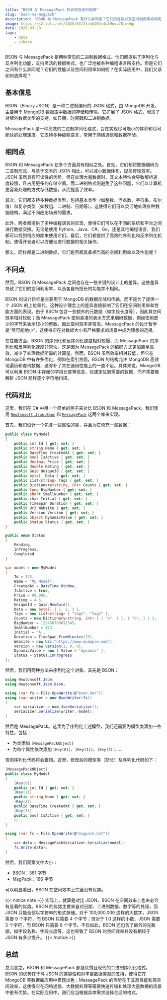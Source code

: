 ```yaml
---
title: "BSON 与 MessagePack 的异同及如何选择"
slug: "bson-vs-msgpack"
description: "BSON 与 MessagePack 有什么异同呢？它们的性能以及空间利用率如何呢？在实际应用中，我们应该如何选择呢？这篇文章我们就来探讨一下这些问题。"
image: https://s2.loli.net/2025/03/21/mU1W2s4uAMnov78.webp
date: 2025-03-20
tags:
    - data
    - csharp
---
```


BSON 与 MessagePack 是两种常见的二进制数据格式。他们都提供了序列化与反序列化功能，支持灵活的数据格式，也广泛地被各种编程语言所支持。但是它们之间有什么异同呢？它们的性能以及空间利用率如何呢？在实际应用中，我们又该如何选择呢？

## 基本信息

BSON（Binary JSON）是一种二进制编码的 JSON 格式，由 MongoDB 开发，主要用于 MongoDB 数据库中数据的存储和传输。它扩展了 JSON 格式，增加了对额外数据类型的支持，如日期、时间戳和二进制数据。

MessagePack 是一种高效的二进制序列化格式，旨在实现尽可能小的体积和尽可能快的处理速度。它支持多种编程语言，常用于网络通信和数据存储。

## 相同点

BSON 和 MessagePack 在多个方面具有相似之处。首先，它们都将数据编码为二进制形式，与基于文本的 JSON 相比，可以减小数据体积，提高传输效率。JSON 虽然具有可读性的优势，但在处理大量数据时，其文本特性会导致解析速度较慢，且占用更多的存储空间。而二进制格式则避免了这些问题，它们以计算机更容易处理的方式存储数据，从而提高了效率。

其次，它们都支持多种数据类型，包括基本类型（如整数、浮点数、字符串、布尔值）和复杂类型（如数组、二进制、日期等）。这使得它们可以灵活地处理各种数据结构，满足不同应用场景的需求。

此外，两者都提供了多种编程语言的实现，使得它们可以在不同的系统和平台之间进行数据交换。无论是使用 Python、Java、C#、Go，还是其他编程语言，我们都可以找到相应的库来使用它们。最后，它们都提供了高效的序列化和反序列化机制，使得开发者可以方便地进行数据的相关操作。

那么，同样都是二进制数据，它们是否都具备相当高的空间利用率以及性能呢？

## 不同点

然而，BSON 和 MessagePack 之间也存在一些关键的设计上的差异。这些差异导致了它们的空间利用率，以及各自所擅长的功能并不相同。

BSON 的设计目标是主要用于 MongoDB 的数据存储和传输，而不是为了提供一个 JSON 的上位替代。这种设计理念上的差异直接影响了它们在空间利用率和性能方面的表现。由于 BSON 包含一些额外的元数据（如字段长度等），因此其空间效率相对较低；而 MessagePack 使用紧凑的表示方式来编码数据，例如使用更少的字节来表示较小的整数，因此空间效率非常高。MessagePack 的设计哲学是“尽可能地小”，这使得它在对数据大小有严格要求的场景中成为理想的选择。

在性能方面，BSON 的序列化和反序列化速度相对较慢，而 MessagePack 的序列化和反序列化速度非常快。这是因为 MessagePack 的编码方式更加简单高效，减少了处理数据所需的计算量。然而，BSON 虽然效率相对较低，但它在 MongoDB 中有许多优化，例如在索引方面，BSON 的结构允许 MongoDB 高效地遍历和查询数据，这弥补了其在通用性能上的一些不足。具体来说，MongoDB 可以利用 BSON 中存储的字段长度等信息，快速定位到需要的数据，而不需要像解析 JSON 那样逐个字符地扫描。

## 代码对比

这里，我们在 C# 中用一个简单的例子来对比 BSON 和 MessagePack。我们使用 [`Newtonsoft.Json.Bson`](https://www.nuget.org/packages/Newtonsoft.Json.Bson) 和 [`MessagePack`](https://www.nuget.org/packages/MessagePack) 这两个库来实现。

首先，我们设计一个包含一些属性的类，并且为它填充一些数据：

```csharp
public class MyModel
{
    public int Id { get; set; }
    public string Name { get; set; }
    public DateTime CreatedAt { get; set; }
    public bool IsActive { get; set; }
    public decimal Price { get; set; }
    public double Rating { get; set; }
    public Guid UniqueId { get; set; }
    public byte[] Data { get; set; }
    public List<string> Tags { get; set; }
    public Dictionary<string, int> Counts { get; set; }
    public long BigNumber { get; set; }
    public short SmallNumber { get; set; }
    public char Initial { get; set; }
    public TimeSpan Duration { get; set; }
    public Uri Website { get; set; }
    public Version Version { get; set; }
    public object DynamicValue { get; set; }
    public Status Status { get; set; }
}

public enum Status
{
    Pending,
    InProgress,
    Completed
}

var model = new MyModel
{
    Id = 123,
    Name = "My Model",
    CreatedAt = DateTime.UtcNow,
    IsActive = true,
    Price = 99.99m,
    Rating = 4.5,
    UniqueId = Guid.NewGuid(),
    Data = new byte[] { 1, 2, 3 },
    Tags = new List<string> { "tag1", "tag2" },
    Counts = new Dictionary<string, int> { { "a", 1 }, { "b", 2 } },
    BigNumber = 123456789012345,
    SmallNumber = 123,
    Initial = 'A',
    Duration = TimeSpan.FromMinutes(15),
    Website = new Uri("https://www.example.com"),
    Version = new Version(1, 0, 0),
    DynamicValue = new { Value = "dynamic" },
    Status = Status.InProgress
};
```

然后，我们用两种方法来序列化这个对象。首先是 BSON：

```csharp
using Newtonsoft.Json;
using Newtonsoft.Json.Bson;

using (var fs = File.OpenWrite(@"bson.dat"))
using (var writer = new BsonWriter(fs))
{
    var serializer = new JsonSerializer();
    serializer.Serialize(writer, model);
}
```

然后是 MessagePack。这里为了序列化上述模型，我们还需要为模型类添加一些特性，包括：

- 为类添加 `[MessagePackObject]`
- 为每个属性依次添加 `[Key(0)]`、`[Key(1)]`、`[Key(2)]`……

否则序列化代码将会报错。这里，修改后的模型类（部分）及序列化代码如下：

```csharp
[MessagePackObject]
public class MyModel
{
    [Key(0)]
    public int Id { get; set; }
    [Key(1)]
    public string Name { get; set; }
    [Key(2)]
    public DateTime CreatedAt { get; set; }
    [Key(3)]
    public bool IsActive { get; set; }
    // ...
}

using (var fs = File.OpenWrite(@"msgpack.dat"))
{
    var data = MessagePackSerializer.Serialize(model);
    fs.Write(data);
}
```

然后，我们观察文件大小：

- BSON：381 字节
- MsgPack：166 字节

可以明显看出，BSON 在空间效率上完全没有优势。

{{< notice note >}}
实际上，就算是对比 JSON，BSON 在空间效率上也未必会有显著的优势。BSON 的优势主要来自对日期、二进制数据、数字等的处理，而 JSON 只能全部以字符串的形式存储。对于 100,000,000 这样的大数字，JSON 需要 9 个字符，而 BSON 只需要 4 个字节；但对于 1.0 这样的小数，JSON 需要 3 个字符，而 BSON 只需要 8 个字节。不仅如此，BSON 还包含了额外的元数据，如字段名称、字段长度等，这也导致了 BSON 的空间效率并没有相较于 JSON 有多少提升。
{{< /notice >}}

## 总结

总而言之，BSON 和 MessagePack 都是优秀且现代的二进制序列化格式。BSON 的优势在于与 JSON 的兼容性和对丰富数据类型的支持，使得它在 MongoDB 等数据库应用中表现出色；MessagePack 的优势在于其高性能和高空间效率，这使得它在网络通信、大数据处理等需要快速传输和处理大量数据的场景中更有优势。在实际应用中，我们应当根据具体需求选择合适的格式。

